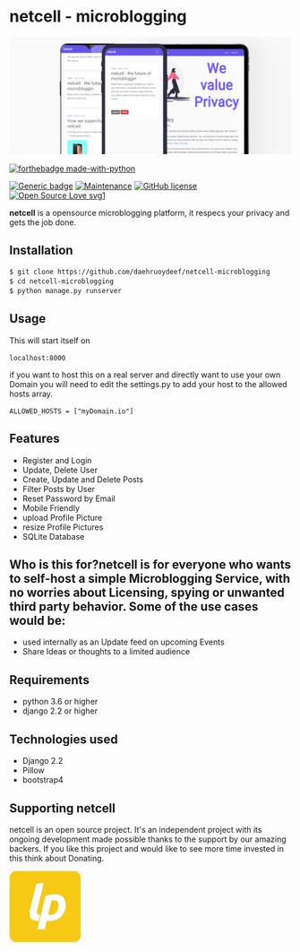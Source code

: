 # netcell - microblogging

![](media/screenshots.png)

[![forthebadge made-with-python](https://camo.githubusercontent.com/5392ad6fb7875a2520001270f08309896b6cb25d/687474703a2f2f466f7254686542616467652e636f6d2f696d616765732f6261646765732f6d6164652d776974682d707974686f6e2e737667)](https://www.python.org/)

[![Generic badge](https://camo.githubusercontent.com/1bf4d6b48be8773fe4295951756e5a908022fda0/68747470733a2f2f696d672e736869656c64732e696f2f62616467652f72656c656173652d312e302d5245442e737667)](https://camo.githubusercontent.com/1bf4d6b48be8773fe4295951756e5a908022fda0/68747470733a2f2f696d672e736869656c64732e696f2f62616467652f72656c656173652d312e302d5245442e737667) [![Maintenance](https://camo.githubusercontent.com/0e6a3f975d68b438efec82fef1f9491600606df8/68747470733a2f2f696d672e736869656c64732e696f2f62616467652f4d61696e7461696e65642533462d7965732d677265656e2e737667)](https://camo.githubusercontent.com/0e6a3f975d68b438efec82fef1f9491600606df8/68747470733a2f2f696d672e736869656c64732e696f2f62616467652f4d61696e7461696e65642533462d7965732d677265656e2e737667) [![GitHub license](https://camo.githubusercontent.com/16ffa88a35d0857d4db701c510eb3099fbf8d907/68747470733a2f2f696d672e736869656c64732e696f2f6769746875622f6c6963656e73652f4e61657265656e2f5374726170446f776e2e6a732e737667)](https://camo.githubusercontent.com/16ffa88a35d0857d4db701c510eb3099fbf8d907/68747470733a2f2f696d672e736869656c64732e696f2f6769746875622f6c6963656e73652f4e61657265656e2f5374726170446f776e2e6a732e737667) [![Open Source Love svg1](https://camo.githubusercontent.com/d41b9884bd102b525c8fb9a8c3c8d3bbed2b67f0/68747470733a2f2f6261646765732e66726170736f66742e636f6d2f6f732f76312f6f70656e2d736f757263652e7376673f763d313033)](https://camo.githubusercontent.com/d41b9884bd102b525c8fb9a8c3c8d3bbed2b67f0/68747470733a2f2f6261646765732e66726170736f66742e636f6d2f6f732f76312f6f70656e2d736f757263652e7376673f763d313033)

**netcell** is a opensource microblogging platform, it respecs your privacy and gets the job done.



## Installation

```bash
$ git clone https://github.com/daehruoydeef/netcell-microblogging
$ cd netcell-microblogging
$ python manage.py runserver
```

## Usage

This will start itself on 
```
localhost:8000
```
if you want to host this on a real server and directly want to use your own Domain you will need to edit the settings.py to add your host to the allowed hosts array.
```
ALLOWED_HOSTS = ["myDomain.io"]
```

## Features

* Register and Login
* Update, Delete User
* Create, Update and Delete Posts
* Filter Posts by User
* Reset Password by Email
* Mobile Friendly
* upload Profile Picture
* resize Profile Pictures
* SQLite Database



## Who is this for?netcell is for everyone who wants to self-host a simple Microblogging Service, with no worries about Licensing, spying or unwanted third party behavior. Some of the use cases would be:

* used internally as an Update feed on upcoming Events
* Share Ideas or thoughts to a limited audience



## Requirements

* python 3.6 or higher
* django 2.2 or higher



## Technologies used

* Django 2.2
* Pillow
* bootstrap4



## Supporting netcell

netcell is an open source project. It's an independent project with its ongoing development made possible thanks to the support by our amazing backers. If you like this project and would like to see more time invested in this think about Donating.

![](media/liberapay.png)

